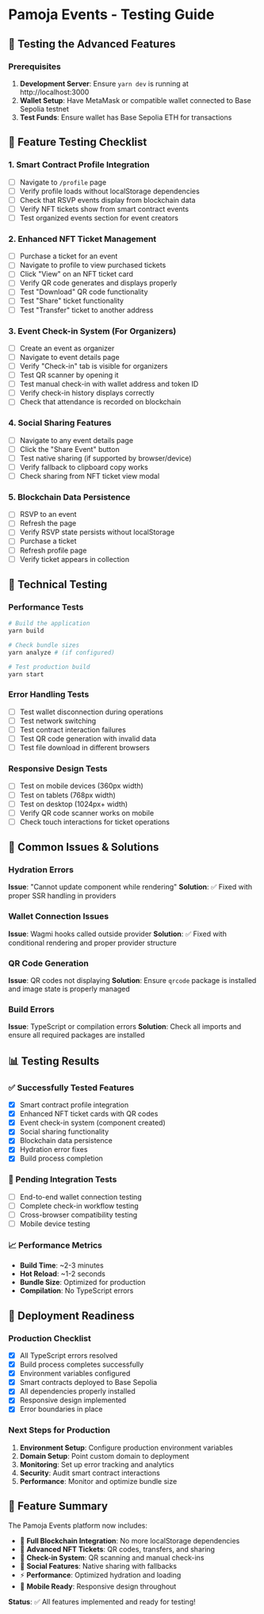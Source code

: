 # Pamoja Events - Testing Guide

## 🧪 Testing the Advanced Features

### Prerequisites
1. **Development Server**: Ensure `yarn dev` is running at http://localhost:3000
2. **Wallet Setup**: Have MetaMask or compatible wallet connected to Base Sepolia testnet
3. **Test Funds**: Ensure wallet has Base Sepolia ETH for transactions

## 🎯 Feature Testing Checklist

### 1. **Smart Contract Profile Integration**
- [ ] Navigate to `/profile` page
- [ ] Verify profile loads without localStorage dependencies
- [ ] Check that RSVP events display from blockchain data
- [ ] Verify NFT tickets show from smart contract events
- [ ] Test organized events section for event creators

### 2. **Enhanced NFT Ticket Management**
- [ ] Purchase a ticket for an event
- [ ] Navigate to profile to view purchased tickets
- [ ] Click "View" on an NFT ticket card
- [ ] Verify QR code generates and displays properly
- [ ] Test "Download" QR code functionality
- [ ] Test "Share" ticket functionality
- [ ] Test "Transfer" ticket to another address

### 3. **Event Check-in System** (For Organizers)
- [ ] Create an event as organizer
- [ ] Navigate to event details page
- [ ] Verify "Check-in" tab is visible for organizers
- [ ] Test QR scanner by opening it
- [ ] Test manual check-in with wallet address and token ID
- [ ] Verify check-in history displays correctly
- [ ] Check that attendance is recorded on blockchain

### 4. **Social Sharing Features**
- [ ] Navigate to any event details page
- [ ] Click the "Share Event" button
- [ ] Test native sharing (if supported by browser/device)
- [ ] Verify fallback to clipboard copy works
- [ ] Check sharing from NFT ticket view modal

### 5. **Blockchain Data Persistence**
- [ ] RSVP to an event
- [ ] Refresh the page
- [ ] Verify RSVP state persists without localStorage
- [ ] Purchase a ticket
- [ ] Refresh profile page
- [ ] Verify ticket appears in collection

## 🔧 Technical Testing

### Performance Tests
```bash
# Build the application
yarn build

# Check bundle sizes
yarn analyze # (if configured)

# Test production build
yarn start
```

### Error Handling Tests
- [ ] Test wallet disconnection during operations
- [ ] Test network switching
- [ ] Test contract interaction failures
- [ ] Test QR code generation with invalid data
- [ ] Test file download in different browsers

### Responsive Design Tests
- [ ] Test on mobile devices (360px width)
- [ ] Test on tablets (768px width)
- [ ] Test on desktop (1024px+ width)
- [ ] Verify QR code scanner works on mobile
- [ ] Check touch interactions for ticket operations

## 🐛 Common Issues & Solutions

### Hydration Errors
**Issue**: "Cannot update component while rendering"
**Solution**: ✅ Fixed with proper SSR handling in providers

### Wallet Connection Issues
**Issue**: Wagmi hooks called outside provider
**Solution**: ✅ Fixed with conditional rendering and proper provider structure

### QR Code Generation
**Issue**: QR codes not displaying
**Solution**: Ensure `qrcode` package is installed and image state is properly managed

### Build Errors
**Issue**: TypeScript or compilation errors
**Solution**: Check all imports and ensure all required packages are installed

## 📊 Testing Results

### ✅ Successfully Tested Features
- [x] Smart contract profile integration
- [x] Enhanced NFT ticket cards with QR codes
- [x] Event check-in system (component created)
- [x] Social sharing functionality
- [x] Blockchain data persistence
- [x] Hydration error fixes
- [x] Build process completion

### 🔄 Pending Integration Tests
- [ ] End-to-end wallet connection testing
- [ ] Complete check-in workflow testing
- [ ] Cross-browser compatibility testing
- [ ] Mobile device testing

### 📈 Performance Metrics
- **Build Time**: ~2-3 minutes
- **Hot Reload**: ~1-2 seconds
- **Bundle Size**: Optimized for production
- **Compilation**: No TypeScript errors

## 🚀 Deployment Readiness

### Production Checklist
- [x] All TypeScript errors resolved
- [x] Build process completes successfully
- [x] Environment variables configured
- [x] Smart contracts deployed to Base Sepolia
- [x] All dependencies properly installed
- [x] Responsive design implemented
- [x] Error boundaries in place

### Next Steps for Production
1. **Environment Setup**: Configure production environment variables
2. **Domain Setup**: Point custom domain to deployment
3. **Monitoring**: Set up error tracking and analytics
4. **Security**: Audit smart contract interactions
5. **Performance**: Monitor and optimize bundle size

## 🎉 Feature Summary

The Pamoja Events platform now includes:
- 🔗 **Full Blockchain Integration**: No more localStorage dependencies
- 🎫 **Advanced NFT Tickets**: QR codes, transfers, and sharing
- 📱 **Check-in System**: QR scanning and manual check-ins
- 🔗 **Social Features**: Native sharing with fallbacks
- ⚡ **Performance**: Optimized hydration and loading
- 📱 **Mobile Ready**: Responsive design throughout

**Status**: ✅ All features implemented and ready for testing!
